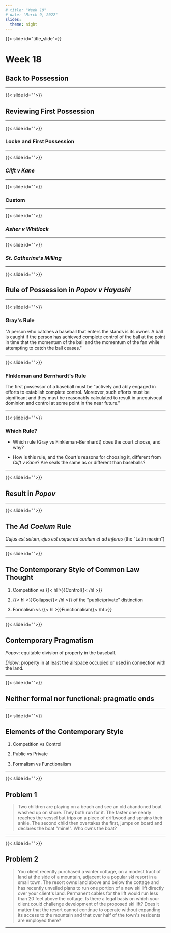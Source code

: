 ```yaml
---
# title: "Week 18"
# date: "March 9, 2022"
slides:
  theme: night
---
```




{{< slide id="title_slide">}}

# Week 18

## Back to Possession

---





{{< slide id="">}}

## Reviewing First Possession



---





{{< slide id="">}}

### Locke and First Possession



---





{{< slide id="">}}

### *Clift v Kane*




---





{{< slide id="">}}

### Custom





---





{{< slide id="">}}

### *Asher v Whitlock*




---





{{< slide id="">}}

### *St. Catherine's Milling*




---





{{< slide id="">}}

## Rule of Possession in *Popov v Hayashi*



---





{{< slide id="">}}

### Gray's Rule

"A person who catches a baseball that enters the stands is its owner. A ball is caught if the person has achieved complete control of the ball at the point in time that the momentum of the ball and the momentum of the fan while attempting to catch the ball ceases."



---





{{< slide id="">}}

### FInkleman and Bernhardt's Rule

The first possessor of a baseball must be "actively and ably engaged in efforts to establish complete control. Moreover, such efforts must be significant and they must be reasonably calculated to result in unequivocal dominion and control at some point in the near future."



---





{{< slide id="">}}

### Which Rule? 

- Which rule (Gray vs Finkleman-Bernhardt) does the court choose, and why?

- How is this rule, and the Court's reasons for choosing it, different from *Clift v Kane*? Are seals the same as or different than baseballs? 



---





{{< slide id="">}}

## Result in *Popov*



---





{{< slide id="">}}

## The *Ad Coelum* Rule

*Cujus est solum, ejus est usque ad coelum et ad inferos* (the "Latin maxim")



---





{{< slide id="">}}

## The Contemporary Style of Common Law Thought

1. Competition vs {{< hl >}}Control{{< /hl >}}

2. {{< hl >}}Collapse{{< /hl >}} of the "public/private" distinction

3. Formalism vs {{< hl >}}Functionalism{{< /hl >}}



---





{{< slide id="">}}

## Contemporary Pragmatism

*Popov*: equitable division of property in the baseball.

*Didow*: property in at least the airspace occupied or used in connection with the land.



---





{{< slide id="">}}

## Neither formal nor functional: pragmatic ends



---





{{< slide id="">}}

## Elements of the Contemporary Style

1. Competition vs Control

2. Public vs Private

3. Formalism vs Functionalism



---





{{< slide id="">}}

## Problem 1

> Two children are playing on a beach and see an old abandoned boat washed up on shore. They both run for it. The faster one nearly reaches the vessel but trips on a piece of driftwood and sprains their ankle. The second child then overtakes the first, jumps on board and declares the boat "mine!". Who owns the boat? 



---





{{< slide id="">}}

## Problem 2

> You client recently purchased a winter cottage, on a modest tract of land at the side of a mountain, adjacent to a popular ski resort in a small town. The resort owns land above and below the cottage and has recently unveiled plans to run one portion of a new ski lift directly over your client's land. Permanent cables for the lift would run less than 20 feet above the cottage. Is there a legal basis on which your client could challenge development of the proposed ski lift? Does it matter that the resort cannot continue to operate without expanding its access to the mountain and that over half of the town's residents are employed there? 



---

